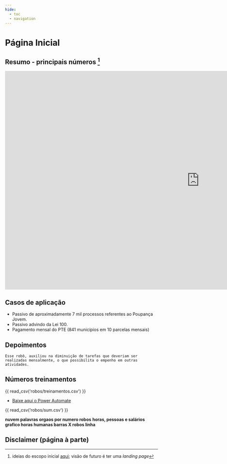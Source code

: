 ```yaml
---
hide:
  - toc
  - navigation
---
```


# Página Inicial


## Resumo - principais números [^1]

<div class="content-wrapper">
  <iframe width="1280" height="720" src="https://app.powerbi.com/view?r=eyJrIjoiNmQzZDMxZGMtNGM0OC00YWJmLWIxMjctMTM0OWJjMTAyZWNmIiwidCI6ImU1ZDNhZTdjLTliMzgtNDhkZS1hMDg3LWY2NzM0YTI4NzU3NCJ9&pageName=ReportSection8b08997a641ffd25674f" frameborder="0" allowfullscreen></iframe>
</div>



## Casos de aplicação

* Passivo de aproximadamente 7 mil processos referentes ao Poupança Jovem.
* Passivo advindo da Lei 100.
* Pagamento mensal do PTE (841 municípios em 10 parcelas mensais)

## Depoimentos

````
Esse robô, auxiliou na diminuição de tarefas que deveriam ser realizadas mensalmente, o que possibilita o empenho em outras atividades.
````

## Números treinamentos

{{ read_csv('robos/treinamentos.csv') }}

* [Baixe aqui o Power Automate]()


{{ read_csv('robos/sum.csv') }}

**nuvem palavras orgaos por numero robos**
**horas, pessoas e salários**
**grafico horas humanas barras X robos linha**

[^1]: ideias do escopo inicial [aqui](https://github.com/lab-mg/automatizacoes/issues/9#issue-1928943357); visão de futuro é ter uma _landing page_

## Disclaimer (página à parte)
